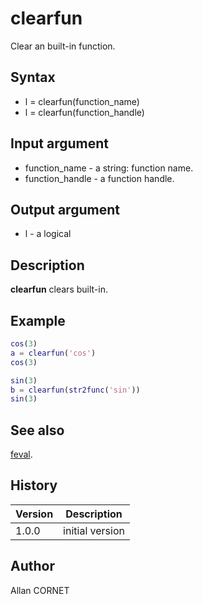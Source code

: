 # clearfun

Clear an built-in function.

## Syntax

- l = clearfun(function_name)
- l = clearfun(function_handle)

## Input argument

- function_name - a string: function name.
- function_handle - a function handle.

## Output argument

- l - a logical

## Description

  <p><b>clearfun</b> clears built-in.</p>

## Example

```matlab
cos(3)
a = clearfun('cos')
cos(3)

sin(3)
b = clearfun(str2func('sin'))
sin(3)
```

## See also

[feval](feval.md).

## History

| Version | Description     |
| ------- | --------------- |
| 1.0.0   | initial version |

## Author

Allan CORNET
